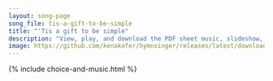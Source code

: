 ```yaml
---
layout: song-page
song_file: tis-a-gift-to-be-simple
title: "'Tis a gift to be simple"
description: "View, play, and download the PDF sheet music, slideshow, and audio. Lyrics: 'Tis a gift to be simple, 'tis a gift to be free, 'tis a gift to come down where we ought to be. And when we find ourselves in the place just right 't... english secular 4part"
image: https://github.com/kenakofer/hymnsinger/releases/latest/download/tis-a-gift-to-be-simple-trad.png
---
```


{% include choice-and-music.html %}